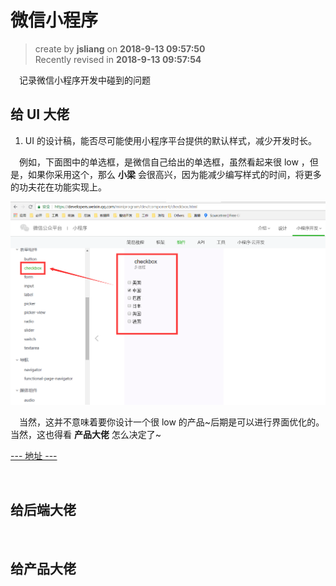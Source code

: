 # 微信小程序
> create by **jsliang** on **2018-9-13 09:57:50**  
> Recently revised in **2018-9-13 09:57:54**

&emsp;记录微信小程序开发中碰到的问题

## 给 UI 大佬
1. UI 的设计稿，能否尽可能使用小程序平台提供的默认样式，减少开发时长。
  
&emsp;例如，下面图中的单选框，是微信自己给出的单选框，虽然看起来很 low ，但是，如果你采用这个，那么 **小梁** 会很高兴，因为能减少编写样式的时间，将更多的功夫花在功能实现上。

![图](../../public-repertory//img/other-WeChatApplet-question-1.png)

&emsp;当然，这并不意味着要你设计一个很 low 的产品~后期是可以进行界面优化的。当然，这也得看 **产品大佬** 怎么决定了~

[--- 地址 ---](https://developers.weixin.qq.com/miniprogram/dev/component/checkbox.html)

<br>

## 给后端大佬

<br>

## 给产品大佬
